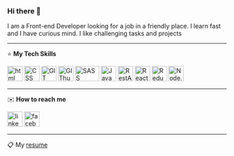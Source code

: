 ### Hi there 👋

<!--
**Aninok92/Aninok92** is a ✨ _special_ ✨ repository because its `README.md` (this file) appears on your GitHub profile.

Here are some ideas to get you started:

- 🔭 I’m currently working on ...
- 🌱 I’m currently learning ...
- 👯 I’m looking to collaborate on ...
- 🤔 I’m looking for help with ...
- 💬 Ask me about ...
- 📫 How to reach me: ...
- 😄 Pronouns: ...
- ⚡ Fun fact: ...
-->

I am a Front-end Developer looking for a job in a friendly place. I learn fast and I have curious mind. I like challenging tasks and projects 

<hr/>

:star: **My Tech Skills**

<img alt ='html' height ='35px' src='https://img.shields.io/badge/HTML-A3A901.svg?&logo=HTML5' /> <img alt ='CSS' height ='35px'  src='https://img.shields.io/badge/CSS  -F2D670.svg?&logo=CSS3' /> <img alt ='GIT' height ='35px'  src='https://img.shields.io/badge/git  -FEECD4.svg?&logo=git' /> <img alt ='GIThub' height ='35px'  src='https://img.shields.io/badge/github  -A3A901.svg?&logo=github' /> <img alt ='SASS' height ='35px'  width ='55px'  src='https://img.shields.io/badge/SASS  -F2D670.svg?&logo=sass' /> <img alt ='JavaScript' height ='35px'  src='https://img.shields.io/badge/JavaScript  -A3A901.svg?&logo=JavaScript' /> <img alt ='RestAPI' height ='35px'  src='https://img.shields.io/badge/RestAPI -FEECD4.svg?&logo=RestAPI' /> <img alt ='React' height ='35px'  src='https://img.shields.io/badge/React  -F2D670.svg?&logo=React' /> <img alt ='Redux' height ='35px'  src='https://img.shields.io/badge/Redux -A3A901.svg?&logo=Redux' /> <img alt ='Node.js'  height ='35px'  src='https://img.shields.io/badge/Node.js -FEECD4.svg?&logo=Node.js' />

<hr/>

:envelope: **How to reach me**

[<img alt ='linkedin' height ='35px' src='https://img.shields.io/badge/linkedin-2867B2.svg?&logo=linkedin' />][linkedin] [<img alt='facebook' height ='35px' src='https://img.shields.io/badge/facebook-FEECD4.svg?&logo=facebook' />][facebook]

[linkedin]: https://www.linkedin.com/in/nina-vasilieva/
[facebook]: https://www.facebook.com/profile.php?id=100002098390997

<hr/>

:clipboard: My [resume](https://github.com/Aninok92/Aninok92/blob/main/myImage/my-resume.pdf)
